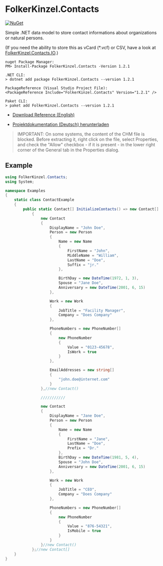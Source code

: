 # FolkerKinzel.Contacts
[![NuGet](https://img.shields.io/nuget/v/FolkerKinzel.Contacts)](https://www.nuget.org/packages/FolkerKinzel.Contacts/)


Simple .NET data model to store contact informations about organizations or natural persons.

(If you need the ability to store this as vCard (*.vcf) or CSV, have a look at 
[FolkerKinzel.Contacts.IO](https://github.com/FolkerKinzel/Contacts.IO).)

```
nuget Package Manager:
PM> Install-Package FolkerKinzel.Contacts -Version 1.2.1

.NET CLI:
> dotnet add package FolkerKinzel.Contacts --version 1.2.1

PackageReference (Visual Studio Project File):
<PackageReference Include="FolkerKinzel.Contacts" Version="1.2.1" />

Paket CLI:
> paket add FolkerKinzel.Contacts --version 1.2.1
```

* [Download Reference (English)](https://github.com/FolkerKinzel/Contacts/blob/master/FolkerKinzel.Contacts.Reference.en/Help/FolkerKinzel.Contacts.en.chm)

* [Projektdokumentation (Deutsch) herunterladen](https://github.com/FolkerKinzel/Contacts/blob/master/FolkerKinzel.Contacts.Doku.de/Help/FolkerKinzel.Contacts.de.chm)

> IMPORTANT: On some systems, the content of the CHM file is blocked. Before extracting it,
>  right click on the file, select Properties, and check the "Allow" checkbox - if it 
> is present - in the lower right corner of the General tab in the Properties dialog.

## Example
```csharp
using FolkerKinzel.Contacts;
using System;

namespace Examples
{
    static class ContactExample
    {
        public static Contact[] InitializeContacts() => new Contact[]
            {
                new Contact
                {
                    DisplayName = "John Doe",
                    Person = new Person
                    {
                        Name = new Name
                        {
                            FirstName = "John",
                            MiddleName = "William",
                            LastName = "Doe",
                            Suffix = "jr."
                        },

                        BirthDay = new DateTime(1972, 1, 3),
                        Spouse = "Jane Doe",
                        Anniversary = new DateTime(2001, 6, 15)
                    },

                    Work = new Work
                    {
                        JobTitle = "Facility Manager",
                        Company = "Does Company"
                    },

                    PhoneNumbers = new PhoneNumber[]
                    {
                        new PhoneNumber
                        {
                            Value = "0123-45678",
                            IsWork = true
                        }
                    },

                    EmailAddresses = new string[]
                    {
                        "john.doe@internet.com"
                    }
                },//new Contact()

                ///////////

                new Contact
                {
                    DisplayName = "Jane Doe",
                    Person = new Person
                    {
                        Name = new Name
                        {
                            FirstName = "Jane",
                            LastName = "Doe",
                            Prefix = "Dr."
                        },
                        BirthDay = new DateTime(1981, 5, 4),
                        Spouse = "John Doe",
                        Anniversary = new DateTime(2001, 6, 15)
                    },

                    Work = new Work
                    {
                        JobTitle = "CEO",
                        Company = "Does Company"
                    },

                    PhoneNumbers = new PhoneNumber[]
                    {
                        new PhoneNumber
                        {
                            Value = "876-54321",
                            IsMobile = true
                        }
                    }
                }//new Contact()
            };//new Contact[]
    }
}

```
